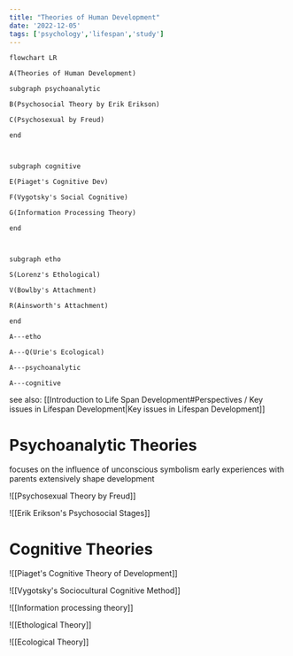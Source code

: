 ```yaml
---
title: "Theories of Human Development"
date: '2022-12-05'
tags: ['psychology','lifespan','study']
---
```


```mermaid
flowchart LR

A(Theories of Human Development)

subgraph psychoanalytic

B(Psychosocial Theory by Erik Erikson)

C(Psychosexual by Freud)

end

  

subgraph cognitive

E(Piaget's Cognitive Dev)

F(Vygotsky's Social Cognitive)

G(Information Processing Theory)

end

  

subgraph etho

S(Lorenz's Ethological)

V(Bowlby's Attachment)

R(Ainsworth's Attachment)

end

A---etho

A---Q(Urie's Ecological)

A---psychoanalytic

A---cognitive
```

see also: [[Introduction to Life Span Development#Perspectives / Key issues in Lifespan Development|Key issues in Lifespan Development]]


# Psychoanalytic Theories
focuses on the influence of unconscious
symbolism
early experiences with parents extensively shape development

![[Psychosexual Theory by Freud]]


![[Erik Erikson's Psychosocial Stages]]

# Cognitive Theories

![[Piaget's Cognitive Theory of Development]]
   
![[Vygotsky's Sociocultural Cognitive Method]]

![[Information processing theory]]
   

![[Ethological Theory]]

![[Ecological Theory]]